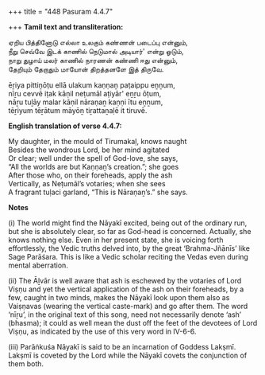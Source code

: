 +++
title = "448 Pasuram 4.4.7"

+++
**Tamil text and transliteration:**

ஏறிய பித்தினோடு எல்லா உலகும் கண்ணன் படைப்பு என்னும்,  
நீறு செவ்வே இடக் காணில் நெடுமால் அடியார்' என்று ஓடும்,  
நாறு துழாய் மலர் காணில் நாரணன் கண்ணி ஈது என்னும்,  
தேறியும் தேறாதும் மாயோன் திறத்தனளே இத் திருவே.

ēṟiya pittiṉōṭu ellā ulakum kaṇṇaṉ paṭaippu eṉṉum,  
nīṟu cevvē iṭak kāṇil neṭumāl aṭiyār' eṉṟu ōṭum,  
nāṟu tuḻāy malar kāṇil nāraṇaṉ kaṇṇi ītu eṉṉum,  
tēṟiyum tēṟātum māyōṉ tiṟattaṉaḷē it tiruvē.

**English translation of verse 4.4.7:**

My daughter, in the mould of Tirumakaḷ, knows naught  
Besides the wondrous Lord, be her mind agitated  
Or clear; well under the spell of God-love, she says,  
“All the worlds are but Kaṇṇaṉ’s creation.”; she goes  
After those who, on their foreheads, apply the ash  
Vertically, as Neṭumāl’s votaries; when she sees  
A fragrant tuḷaci garland, “This is Nāraṇaṉ’s.” she says.

**Notes**

\(i\) The world might find the Nāyakī excited, being out of the ordinary run, but she is absolutely clear, so far as God-head is concerned. Actually, she knows nothing else. Even in her present state, she is voicing forth effortlessly, the Vedic truths delved into, by the great ‘Brahma-Jñānīs’ like Sage Parāśara. This is like a Vedic scholar reciting the Vedas even during mental aberration.

\(ii\) The Āḻvār is well aware that ash is eschewed by the votaries of Lord Viṣṇu and yet the vertical application of the ash on their foreheads, by a few, caught in two minds, makes the Nāyakī look upon them also as Vaiṣṇavas (wearing the vertical caste-mark) and go after them. The word ‘nīṟu’, in the original text of this song, need not necessarily denote ‘ash’ (bhasma); it could as well mean the dust off the feet of the devotees of Lord Viṣṇu, as indicated by the use of this very word in IV-6-6.

\(iii\) Parāṅkuśa Nāyakī is said to be an incarnation of Goddess Lakṣmī. Lakṣmī is coveted by the Lord while the Nāyakī covets the conjunction of them both.


